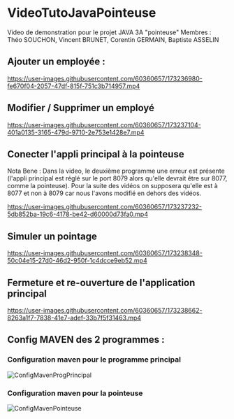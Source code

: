 # VideoTutoJavaPointeuse
Video de demonstration pour le projet JAVA 3A "pointeuse" Membres : Théo SOUCHON, Vincent BRUNET, Corentin GERMAIN, Baptiste ASSELIN

## Ajouter un employée :

https://user-images.githubusercontent.com/60360657/173236980-fe670f04-2057-47df-815f-751c3b714957.mp4


## Modifier / Supprimer un employé

https://user-images.githubusercontent.com/60360657/173237104-401a0135-3165-479d-9710-2e753e1428e7.mp4

## Conecter l'appli principal à la pointeuse
Nota Bene : Dans la video, le deuxième programme une erreur est présente (l'appli principal est réglé sur le port 8079 alors qu'elle devrait être sur 8077, comme la pointeuse). Pour la suite des vidéos on supposera qu'elle est à 8077 et non à 8079 car nous l'avons modifié en dehors des vidéos.

https://user-images.githubusercontent.com/60360657/173237232-5db852ba-19c6-4178-be42-d60000d73fa0.mp4

## Simuler un pointage

https://user-images.githubusercontent.com/60360657/173238348-50c04e15-27d0-46d2-950f-1c4dcce9eb52.mp4

## Fermeture et re-ouverture de l'application principal

https://user-images.githubusercontent.com/60360657/173238662-8263a1f7-7838-41e7-adef-33b7f5f31463.mp4

## Config MAVEN des 2 programmes :

### Configuration maven pour le programme principal
![ConfigMavenProgPrincipal](https://user-images.githubusercontent.com/60360657/173238966-a3cc0df1-54d2-4473-9c2f-f676146687a2.png)


### Configuration maven pour la pointeuse
![ConfigMavenPointeuse](https://user-images.githubusercontent.com/60360657/173239014-0c909478-1172-4d92-8e94-97c72d862eeb.png)
